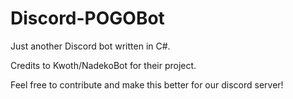 # Discord-POGOBot

Just another Discord bot written in C#.

Credits to Kwoth/NadekoBot for their project.

Feel free to contribute and make this better for our discord server!
